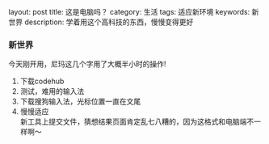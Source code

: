 layout: 
post title: 这是电脑吗？
category: 生活
tags: 适应新环境
keywords: 新世界
description: 学着用这个高科技的东西，慢慢变得更好

### 新世界  
今天刚开用，尼玛这几个字用了大概半小时的操作!   
1. 下载codehub  
2. 测试，难用的输入法  
3. 下载搜狗输入法，光标位置一直在文尾  
4. 慢慢适应  
新工具上提交文件，猜想结果页面肯定乱七八糟的，因为这格式和电脑端不一样啊～